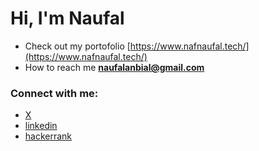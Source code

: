 <h1 align="left">Hi, I'm Naufal</h1>

- Check out my portofolio [https://www.nafnaufal.tech/](https://www.nafnaufal.tech/)
- How to reach me **naufalanbial@gmail.com**

<h3 align="left">Connect with me:</h3>
<p align="left">
  <ul>
    <li><a href="https://x.com/naufalanbial" target="blank">X</a></li>
    <li><a href="https://linkedin.com/in/nafnaufal" target="blank">linkedin</a></li>
    <li><a href="https://www.hackerrank.com/naufalanbial" target="blank">hackerrank</a></li>
  </ul>

</p>
